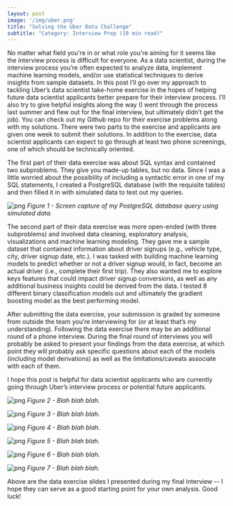 ```yaml
---
layout: post
image: '/img/uber.png'
title: "Solving the Uber Data Challenge"
subtitle: "Category: Interview Prep (10 min read)"
---
```


No matter what field you're in or what role you're aiming for it seems like the interview process is difficult for everyone.  As a data scientist, during the interview process you’re often expected to analyze data, implement machine learning models, and/or use statistical techniques to derive insights from sample datasets.  In this post I’ll go over my approach to tackling Uber’s data scientist take-home exercise in the hopes of helping future data scientist applicants better prepare for their interview process.  I’ll also try to give helpful insights along the way (I went through the process last summer and flew out for the final interview, but ultimately didn’t get the job).  You can check out my Github repo for their exercise problems along with my solutions.  There were two parts to the exercise and applicants are given one week to submit their solutions.  In addition to the exercise, data scientist applicants can expect to go through at least two phone screenings, one of which should be technically oriented.  

The first part of their data exercise was about SQL syntax and contained two subproblems.  They give you made-up tables, but no data.  Since I was a little worried about the possibility of including a syntactic error in one of my SQL statements, I created a PostgreSQL database (with the requisite tables) and then filled it in with simulated data to test out my queries.

![png](/img/project-7/query.png)
*Figure 1 - Screen capture of my PostgreSQL database query using simulated data.*

The second part of their data exercise was more open-ended (with three subproblems) and involved data cleaning, exploratory analysis, visualizations and machine learning modeling.  They gave me a sample dataset that contained information about driver signups (e.g., vehicle type, city, driver signup date, etc.).  I was tasked with building machine learning models to predict whether or not a driver signup would, in fact, become an actual driver (i.e., complete their first trip).  They also wanted me to explore keys features that could impact driver signup conversions, as well as any additional business insights could be derived from the data.  I tested 8 different binary classification models out and ultimately the gradient boosting model as the best performing model.  

After submitting the data exercise, your submission is graded by someone from outside the team you’re interviewing for (or at least that’s my understanding).  Following the data exercise there may be an additional round of a phone interview.  During the final round of interviews you will probably be asked to present your findings from the data exercise, at which point they will probably ask specific questions about each of the models (including model derivations) as well as the limitations/caveats associate with each of them.  

I hope this post is helpful for data scientist applicants who are currently going through Uber’s interview process or potential future applicants.  

![png](/img/project-7/image1.png)
*Figure 2 - Blah blah blah.*

![png](/img/project-7/image2.png)
*Figure 3 - Blah blah blah.*

![png](/img/project-7/image3.png)
*Figure 4 - Blah blah blah.*

![png](/img/project-7/image4.png)
*Figure 5 - Blah blah blah.*

![png](/img/project-7/image5.png)
*Figure 6 - Blah blah blah.*

![png](/img/project-7/image6.png)
*Figure 7 - Blah blah blah.*

Above are the data exercise slides I presented during my final interview -- I hope they can serve as a good starting point for your own analysis.  Good luck!


